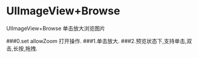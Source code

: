 # UIImageView+Browse
UIImageView+Browse 单击放大浏览图片

###0.set allowZoom 打开操作.
###1.单击放大.
###2.预览状态下,支持单击,双击,长按,拖拽.
